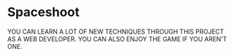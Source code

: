 # Spaceshoot
YOU CAN LEARN A LOT OF NEW TECHNIQUES THROUGH THIS PROJECT AS A WEB DEVELOPER. YOU CAN ALSO ENJOY THE GAME IF YOU AREN'T ONE.
